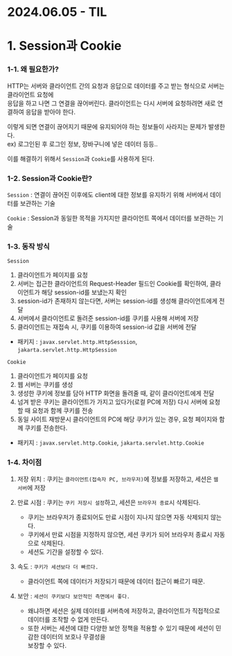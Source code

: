 #  2024.06.05 - TIL

# 1. Session과  Cookie


### 1-1. 왜 필요한가?

HTTP는 서버와 클라이언트 간의 요청과 응답으로 데이터를 주고 받는 형식으로 서버는 클라이언트 요청에 <br> 응답을 하고 나면 그 연결을 끊어버린다. 클라이언트는 다시 서버에 요청하려면 새로 연결하여 응답을 받아야 한다.
<br>

이렇게 되면 연결이 끊어지기 때문에 유지되어야 하는 정보들이 사라지는 문제가 발생한다.<br>
ex) 로그인된 후 로그인 정보, 장바구니에 넣은 데이터 등등..<br>

이를 해결하기 위해서 `Session`과 `Cookie`를 사용하게 된다.
<br>

### 1-2. Session과 Cookie란?

`Session` : 
연결이 끊어진 이후에도 client에 대한 정보를 유지하기 위해 서버에서 데이터를 보관하는 기술 
<br>

`Cookie` : Session과 동일한 목적을 가지지만 클라이언트 쪽에서 데이터를 보관하는 기술

### 1-3. 동작 방식

`Session`<br>
1. 클라이언트가 페이지를 요청
2. 서버는 접근한 클라이언트의 Request-Header 필드인 Cookie를 확인하여, 클라이언트가 해당 session-id를 보냈는지 확인
3. session-id가 존재하지 않는다면, 서버는 session-id를 생성해 클라이언트에게 전달
4. 서버에서 클라이언트로 돌려준 session-id를 쿠키를 사용해 서버에 저장
5. 클라이언트는 재접속 시, 쿠키를 이용하여 session-id 값을 서버에 전달
- 패키지 : `javax.servlet.http.HttpSesssion`, `jakarta.servlet.http.HttpSession`



`Cookie`<br>
1. 클라이언트가 페이지를 요청
2. 웹 서버는 쿠키를 생성
3. 생성한 쿠키에 정보를 담아 HTTP 화면을 돌려줄 때, 같이 클라이언트에게 전달
4. 넘겨 받은 쿠키는 클라이언트가 가지고 있다가(로컬 PC에 저장) 다시 서버에 요청할 때 요청과 함께 쿠키를 전송
5. 동일 사이트 재방문시 클라이언트의 PC에 해당 쿠키가 있는 경우, 요청 페이지와 함께 쿠키를 전송한다.
- 패키지 : `javax.servlet.http.Cookie`, `jakarta.servlet.http.Cookie`


### 1-4. 차이점

1. 저장 위치 : 쿠키는 `클라이언트(접속자 PC, 브라우저)`에 정보를 저장하고, 세션은 `웹 서버`에 저장<br>
   
2. 만료 시점 : 쿠키는 `쿠키 저장시 설정`하고, 세션은 `브라우저 종료`시 삭제된다.<br>
   - 쿠키는 브라우저가 종료되어도 만료 시점이 지나지 않으면 자동 삭제되지 않는다.
   - 쿠키에서 만료 시점을 지정하지 않으면, 세션 쿠키가 되어 브라우저 종료시 자동으로 삭제된다.
   - 세션도 기간을 설정할 수 있다.
   
3. 속도 : `쿠키가 세션보다 더 빠르다.` 
   - 클라이언트 쪽에 데이터가 저장되기 때문에 데이터 접근이 빠르기 때문.<br>
   
4. 보안 : `세션이 쿠키보다 보안적인 측면에서 좋다.`
   - 왜냐하면 세션은 실제 데이터를 서버측에 저장하고, 
클라이언트가 직접적으로 데이터를 조작할 수 없게 만든다. 
   - 또한 서버는 세션에 대한 다양한 보안 정책을 적용할 수 있기 때문에 세션이 민감한 데이터의 보호나 무결성을<br> 보장할 수 있다.




